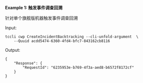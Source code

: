**Example 1: 触发事件调查回溯**

针对单个旗舰版机器触发事件调查回溯

Input: 

```
tccli cwp CreateIncidentBacktracking --cli-unfold-argument  \
    --Quuid acdd5474-6360-4fd4-bfc7-843162cb8116
```

Output: 
```
{
    "Response": {
        "RequestId": "6235953e-b769-4f3a-aed8-b6572f8172cf"
    }
}
```

